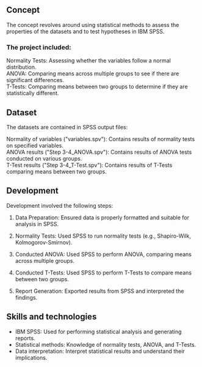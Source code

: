 ## Concept
The concept revolves around using statistical methods to assess the properties of the datasets and to test hypotheses in IBM SPSS. <br/>

### The project included:<br/>

Normality Tests: Assessing whether the variables follow a normal distribution.<br/>
ANOVA: Comparing means across multiple groups to see if there are significant differences.<br/>
T-Tests: Comparing means between two groups to determine if they are statistically different.<br/>

## Dataset
The datasets are contained in SPSS output files:<br/>

Normality of variables ("variables.spv"): Contains results of normality tests on specified variables.<br/>
ANOVA results ("Step 3-4_ANOVA.spv"): Contains results of ANOVA tests conducted on various groups.<br/>
T-Test results ("Step 3-4_T-Test.spv"): Contains results of T-Tests comparing means between two groups.<br/>

## Development
Development involved the following steps:

1. Data Preparation: Ensured data is properly formatted and suitable for analysis in SPSS.<br/>
2. Normality Tests: Used SPSS to run normality tests (e.g., Shapiro-Wilk, Kolmogorov-Smirnov).<br/>

3. Conducted ANOVA: Used SPSS to perform ANOVA, comparing means across multiple groups.<br/>
4. Conducted T-Tests: Used SPSS to perform T-Tests to compare means between two groups.<br/>
5. Report Generation: Exported results from SPSS and interpreted the findings.<br/>

## Skills and technologies

- IBM SPSS: Used for performing statistical analysis and generating reports.
- Statistical methods: Knowledge of normality tests, ANOVA, and T-Tests.
- Data interpretation: Interpret statistical results and understand their implications.
